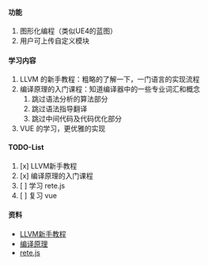 #### 功能

1. 图形化编程（类似UE4的蓝图）
2. 用户可上传自定义模块



#### 学习内容

1. LLVM 的新手教程：粗略的了解一下，一门语言的实现流程
2. 编译原理的入门课程：知道编译器中的一些专业词汇和概念
   1. 跳过语法分析的算法部分
   2. 跳过语法指导翻译
   3. 跳过中间代码及代码优化部分
3. VUE 的学习，更优雅的实现





#### TODO-List

1. [x] LLVM新手教程
2. [x] 编译原理的入门课程
3. [ ] 学习 rete.js
4. [ ] 复习 vue



#### 资料

* [LLVM新手教程](https://llvm.org/docs/tutorial/MyFirstLanguageFrontend/index.html)
* [编译原理](https://mooc.study.163.com/course/1000002001?tid=1000003000&_trace_c_p_k2_=532ad6bde6134483b1eae90c808c9caf#/info)
* [rete.js](https://github.com/retejs/rete)

